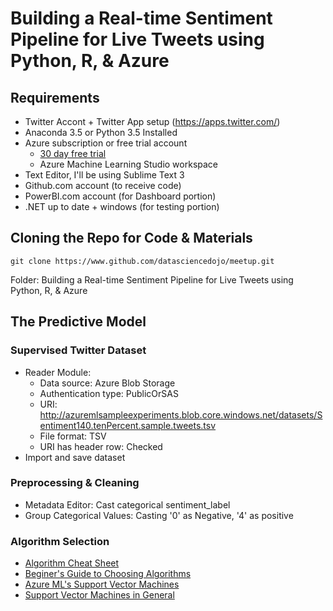 # Building a Real-time Sentiment Pipeline for Live Tweets using Python, R, & Azure

## Requirements
* Twitter Accont + Twitter App setup (https://apps.twitter.com/)
* Anaconda 3.5 or Python 3.5 Installed
* Azure subscription or free trial account
	* [30 day free trial](https://azure.microsoft.com/en-us/pricing/free-trial/)
	* Azure Machine Learning Studio workspace
* Text Editor, I'll be using Sublime Text 3
* Github.com account (to receive code)
* PowerBI.com account (for Dashboard portion)
* .NET up to date + windows (for testing portion)

## Cloning the Repo for Code & Materials
```
git clone https://www.github.com/datasciencedojo/meetup.git
```
Folder: Building a Real-time Sentiment Pipeline for Live Tweets using Python, R, & Azure

## The Predictive Model

### Supervised Twitter Dataset
* Reader Module:
	* Data source: Azure Blob Storage
	* Authentication type: PublicOrSAS
	* URI: http://azuremlsampleexperiments.blob.core.windows.net/datasets/Sentiment140.tenPercent.sample.tweets.tsv
	* File format: TSV
	* URI has header row: Checked
* Import and save dataset

### Preprocessing & Cleaning
* Metadata Editor: Cast categorical sentiment_label
* Group Categorical Values: Casting '0' as Negative, '4' as positive

### Algorithm Selection
* [Algorithm Cheat Sheet](https://azure.microsoft.com/en-us/documentation/articles/machine-learning-algorithm-cheat-sheet/)
* [Beginer's Guide to Choosing Algorithms](https://azure.microsoft.com/en-us/documentation/articles/machine-learning-algorithm-choice/)
* [Azure ML's Support Vector Machines](https://msdn.microsoft.com/en-us/library/azure/dn905835.aspx)
* [Support Vector Machines in General](https://en.wikipedia.org/wiki/Support_vector_machine)